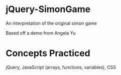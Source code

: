 # jQuery-SimonGame
An interpretation of the original simon game 

Based off a demo from Angela Yu

# Concepts Practiced
jQuery, JavaScript (arrays, functions, variables), CSS
